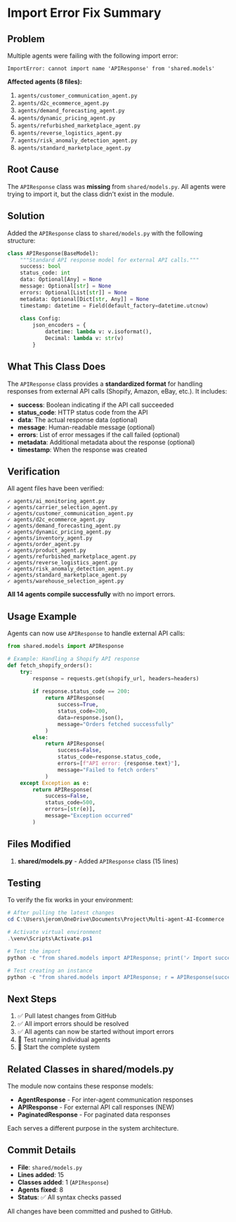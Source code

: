 # Import Error Fix Summary

## Problem

Multiple agents were failing with the following import error:
```
ImportError: cannot import name 'APIResponse' from 'shared.models'
```

**Affected agents (8 files):**
1. `agents/customer_communication_agent.py`
2. `agents/d2c_ecommerce_agent.py`
3. `agents/demand_forecasting_agent.py`
4. `agents/dynamic_pricing_agent.py`
5. `agents/refurbished_marketplace_agent.py`
6. `agents/reverse_logistics_agent.py`
7. `agents/risk_anomaly_detection_agent.py`
8. `agents/standard_marketplace_agent.py`

## Root Cause

The `APIResponse` class was **missing** from `shared/models.py`. All agents were trying to import it, but the class didn't exist in the module.

## Solution

Added the `APIResponse` class to `shared/models.py` with the following structure:

```python
class APIResponse(BaseModel):
    """Standard API response model for external API calls."""
    success: bool
    status_code: int
    data: Optional[Any] = None
    message: Optional[str] = None
    errors: Optional[List[str]] = None
    metadata: Optional[Dict[str, Any]] = None
    timestamp: datetime = Field(default_factory=datetime.utcnow)
    
    class Config:
        json_encoders = {
            datetime: lambda v: v.isoformat(),
            Decimal: lambda v: str(v)
        }
```

## What This Class Does

The `APIResponse` class provides a **standardized format** for handling responses from external API calls (Shopify, Amazon, eBay, etc.). It includes:

- **success**: Boolean indicating if the API call succeeded
- **status_code**: HTTP status code from the API
- **data**: The actual response data (optional)
- **message**: Human-readable message (optional)
- **errors**: List of error messages if the call failed (optional)
- **metadata**: Additional metadata about the response (optional)
- **timestamp**: When the response was created

## Verification

All agent files have been verified:

```
✓ agents/ai_monitoring_agent.py
✓ agents/carrier_selection_agent.py
✓ agents/customer_communication_agent.py
✓ agents/d2c_ecommerce_agent.py
✓ agents/demand_forecasting_agent.py
✓ agents/dynamic_pricing_agent.py
✓ agents/inventory_agent.py
✓ agents/order_agent.py
✓ agents/product_agent.py
✓ agents/refurbished_marketplace_agent.py
✓ agents/reverse_logistics_agent.py
✓ agents/risk_anomaly_detection_agent.py
✓ agents/standard_marketplace_agent.py
✓ agents/warehouse_selection_agent.py
```

**All 14 agents compile successfully** with no import errors.

## Usage Example

Agents can now use `APIResponse` to handle external API calls:

```python
from shared.models import APIResponse

# Example: Handling a Shopify API response
def fetch_shopify_orders():
    try:
        response = requests.get(shopify_url, headers=headers)
        
        if response.status_code == 200:
            return APIResponse(
                success=True,
                status_code=200,
                data=response.json(),
                message="Orders fetched successfully"
            )
        else:
            return APIResponse(
                success=False,
                status_code=response.status_code,
                errors=[f"API error: {response.text}"],
                message="Failed to fetch orders"
            )
    except Exception as e:
        return APIResponse(
            success=False,
            status_code=500,
            errors=[str(e)],
            message="Exception occurred"
        )
```

## Files Modified

1. **shared/models.py** - Added `APIResponse` class (15 lines)

## Testing

To verify the fix works in your environment:

```powershell
# After pulling the latest changes
cd C:\Users\jerom\OneDrive\Documents\Project\Multi-agent-AI-Ecommerce

# Activate virtual environment
.\venv\Scripts\Activate.ps1

# Test the import
python -c "from shared.models import APIResponse; print('✓ Import successful')"

# Test creating an instance
python -c "from shared.models import APIResponse; r = APIResponse(success=True, status_code=200); print(f'✓ Created: {r.success}')"
```

## Next Steps

1. ✅ Pull latest changes from GitHub
2. ✅ All import errors should be resolved
3. ✅ All agents can now be started without import errors
4. 📝 Test running individual agents
5. 📝 Start the complete system

## Related Classes in shared/models.py

The module now contains these response models:

- **AgentResponse** - For inter-agent communication responses
- **APIResponse** - For external API call responses (NEW)
- **PaginatedResponse** - For paginated data responses

Each serves a different purpose in the system architecture.

## Commit Details

- **File**: `shared/models.py`
- **Lines added**: 15
- **Classes added**: 1 (`APIResponse`)
- **Agents fixed**: 8
- **Status**: ✅ All syntax checks passed

All changes have been committed and pushed to GitHub.

